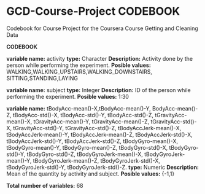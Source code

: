 # GCD-Course-Project CODEBOOK
Codebook for Course Project for the Coursera Course Getting and Cleaning Data

**CODEBOOK**

**variable name:** activity
**type:** Character
**Description:** Activity done by the person while performing the experiment.
**Posible values:** WALKING,WALKING_UPSTAIRS,WALKING_DOWNSTAIRS, SITTING,STANDING,LAYING

**variable name:** subject
**type:** Integer
**Description:** ID of the person while performing the experiment.
**Posible values:** 1:30

**variable name:** tBodyAcc-mean()-X,tBodyAcc-mean()-Y, 	BodyAcc-mean()-Z, tBodyAcc-std()-X, tBodyAcc-std()-Y, tBodyAcc-std()-Z, tGravityAcc-mean()-X, tGravityAcc-mean()-Y, tGravityAcc-mean()-Z, tGravityAcc-std()-X, tGravityAcc-std()-Y, tGravityAcc-std()-Z, 	tBodyAccJerk-mean()-X, tBodyAccJerk-mean()-Y, tBodyAccJerk-mean()-Z, tBodyAccJerk-std()-X, tBodyAccJerk-std()-Y, tBodyAccJerk-std()-Z, tBodyGyro-mean()-X, tBodyGyro-mean()-Y, tBodyGyro-mean()-Z, 	tBodyGyro-std()-X, tBodyGyro-std()-Y, tBodyGyro-std()-Z, 	tBodyGyroJerk-mean()-X, tBodyGyroJerk-mean()-Y, tBodyGyroJerk-mean()-Z, tBodyGyroJerk-std()-X, tBodyGyroJerk-std()-Y, 	tBodyGyroJerk-std()-Z. 
**type:** Numeric
**Description:** Mean of the quantity by activity and subject.
**Posible values:** {-1,1}

**Total number of variables:** 68

